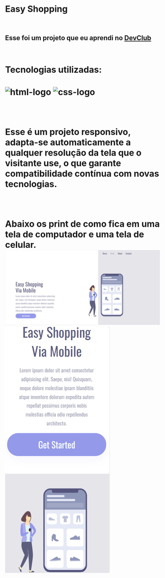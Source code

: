 <h1>Easy Shopping</h1>
<br>
<h2>Esse foi um projeto que eu aprendi no <a href="https://rodolfomori.com.br/devclub">DevClub</a></h2>
<br>
<h1>Tecnologias utilizadas:<h1>
<img src="https://img.shields.io/badge/HTML5-E34F26?style=for-the-badge&logo=html5&logoColor=white" alt=html-logo> 
<img src="https://img.shields.io/badge/CSS3-1572B6?style=for-the-badge&logo=css3&logoColor=white"alt=css-logo>  
  <br>
  <br>
  <br>
<p>Esse é um projeto responsivo, adapta-se automaticamente a qualquer resolução da tela que o visitante use, o que garante compatibilidade contínua com novas tecnologias.</p>
<br>
<br>
<a>Abaixo os print de como fica em uma tela de computador e uma tela de celular.<a>

<img src="https://github.com/FelipeAraujo2001/Easy-Shopping/blob/main/PC%20Projeto%20Mobile.png?raw=true">
<img src="https://github.com/FelipeAraujo2001/Easy-Shopping/blob/main/print%20projeto%20Mobile%20Cel.png?raw=true">

